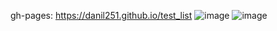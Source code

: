gh-pages: https://danil251.github.io/test_list
![image](https://github.com/danil251/test_list/assets/57407895/342a4310-29e2-446e-91c7-5bc158131d96)
![image](https://github.com/danil251/test_list/assets/57407895/96db2444-8f8e-4176-bf07-fc93d7772812)

